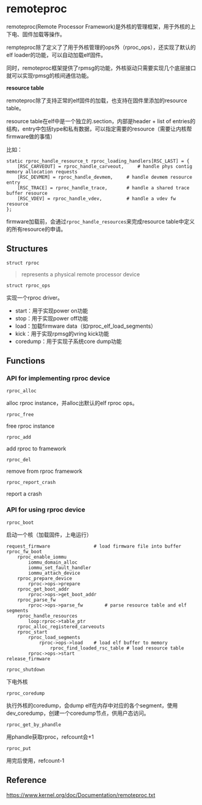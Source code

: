 # remoteproc

remoteproc(Remote Processor Framework)是外核的管理框架，用于外核的上下电、固件加载等操作。

rempteproc除了定义了了用于外核管理的ops外（rproc_ops），还实现了默认的elf loader的功能，可以自动加载elf固件。

同时，remoteproc框架提供了rpmsg的功能，外核驱动只需要实现几个底层接口就可以实现rpmsg的核间通信功能。

**resource table**

remoteproc除了支持正常的elf固件的加载，也支持在固件里添加的resource table。

resource table在elf中是一个独立的.section，内部是header + list of entries的结构，entry中包括type和私有数据，可以指定需要的resource（需要让内核帮firmware做的事情）

比如：

```
static rproc_handle_resource_t rproc_loading_handlers[RSC_LAST] = {
	[RSC_CARVEOUT] = rproc_handle_carveout,		# handle phys contig memory allocation requests
	[RSC_DEVMEM] = rproc_handle_devmem,		# handle devmem resource entry
	[RSC_TRACE] = rproc_handle_trace,		# handle a shared trace buffer resource
	[RSC_VDEV] = rproc_handle_vdev,			# handle a vdev fw resource
};
```

firmware加载前，会通过`rproc_handle_resources`来完成resource table中定义的所有resource的申请。

## Structures

`struct rproc`

> represents a physical remote processor device

`struct rproc_ops`

实现一个rproc driver。

- start：用于实现power on功能
- stop：用于实现power off功能
- load：加载firmware data（如rproc_elf_load_segments）
- kick：用于实现rpmsg的vring kick功能
- coredump：用于实现子系统core dump功能

## Functions

### API for implementing rproc device

`rproc_alloc`

alloc rproc instance，并alloc出默认的elf rproc ops。

`rproc_free`

free rproc instance

`rproc_add`

add rproc to framework

`rproc_del`

remove from rproc framework

`rproc_report_crash`

report a crash

### API for using rproc device

`rproc_boot`

启动一个核（加载固件，上电运行）

```
request_firmware				# load firmware file into buffer
rproc_fw_boot
	rproc_enable_iommu
		iommu_domain_alloc
		iommu_set_fault_handler
		iommu_attach_device
	rproc_prepare_device
		rproc->ops->prepare
	rproc_get_boot_addr
		rproc->ops->get_boot_addr
	rproc_parse_fw
		rproc->ops->parse_fw		# parse resource table and elf segments
	rproc_handle_resources
		loop:rproc->table_ptr
	rproc_alloc_registered_carveouts
	rproc_start
		rproc_load_segments
			rproc->ops->load	# load elf buffer to memory
                rproc_find_loaded_rsc_table	# load resource table
		rproc->ops->start
release_firmware
```

`rproc_shutdown`

下电外核

`rproc_coredump`

执行外核的coredump，会dump elf在内存中对应的各个segment，使用dev_coredump，创建一个coredump节点，供用户态访问。

`rproc_get_by_phandle`

用phandle获取rproc，refcount会+1

`rproc_put`

用完后使用，refcount-1

## Reference

<https://www.kernel.org/doc/Documentation/remoteproc.txt>